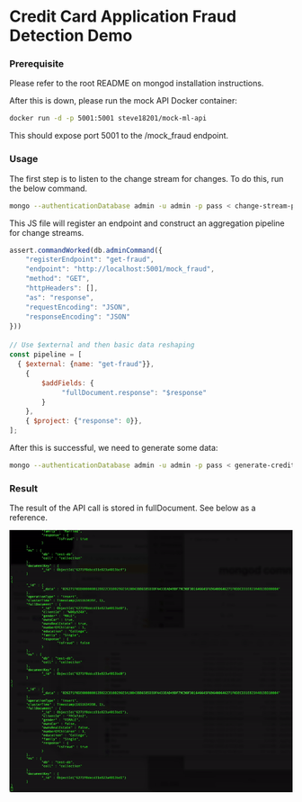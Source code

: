 # Credit Card Application Fraud Detection Demo

### Prerequisite

Please refer to the root README on mongod installation instructions.

After this is down, please run the mock API Docker container:

```sh
docker run -d -p 5001:5001 steve18201/mock-ml-api
```

This should expose port 5001 to the /mock_fraud endpoint.

### Usage
The first step is to listen to the change stream for changes. To do this, run the below command.

```sh
mongo --authenticationDatabase admin -u admin -p pass < change-stream-pipeline.js
```

This JS file will register an endpoint and construct an aggregation pipeline for change streams.


```javascript
assert.commandWorked(db.adminCommand({
	"registerEndpoint": "get-fraud",
	"endpoint": "http://localhost:5001/mock_fraud",
	"method": "GET",
	"httpHeaders": [],
	"as": "response",
	"requestEncoding": "JSON",
	"responseEncoding": "JSON"
}))

// Use $external and then basic data reshaping
const pipeline = [
  { $external: {name: "get-fraud"}},
	{
		$addFields: {
			 "fullDocument.response": "$response"
		}
 	},
	{ $project: {"response": 0}},
];
```

After this is successful, we need to generate some data:
```sh
mongo --authenticationDatabase admin -u admin -p pass < generate-credit-card-application-data.js
```


### Result
The result of the API call is stored in fullDocument. See below as a reference.

![Alt text](./change-stream-example.gif?raw=true "change stream example")
